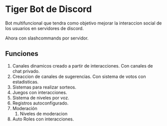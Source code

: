 # Tiger Bot de Discord

Bot multifuncional que tendra como objetivo mejorar la interaccion social de los usuarios en servidores de discord.

Ahora con slashcommands por servidor.

## Funciones

1. Canales dinamicos creado a partir de interacciones. Con canales de chat privado.
2. Creaccion de canales de sugerencias. Con sistema de votos con estadisticas.
3. Sistemas para realizar sorteos.
4. Juegos con interacciones.
5. Sistema de niveles por voz.
6. Registros autoconfigurado.
7. Moderación
    1. Niveles de moderacion
8. Auto Roles con interacciones.